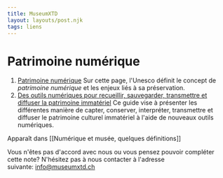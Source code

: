 ```yaml
---
title: MuseumXTD
layout: layouts/post.njk
tags: liens
---
```

# Patrimoine numérique
1. [Patrimoine numérique](https://fr.unesco.org/themes/information-preservation/digital-heritage/concept-digital-heritage)
  Sur cette page, l'Unesco définit le concept de *patrimoine numérique* et les enjeux liés à sa préservation. 
2. [Des outils numériques pour recueillir, sauvegarder, transmettre et diffuser la patrimoine immatériel](https://www.culturecdq.ca/images/Annee_numerique/Guides/Guide_Patrimoine_Immateriel.pdf)
   Ce guide vise à présenter les différentes manière de capter, conserver, interpréter, transmettre et diffuser le patrimoine culturel immatériel à l'aide de nouveaux outils numériques.

Apparaît dans [[Numérique et musée, quelques définitions]]

Vous n'êtes pas d'accord avec nous ou vous pensez pouvoir compléter cette note? N'hésitez pas à nous contacter à l'adresse suivante: [info@museumxtd.ch](mailto:info@museumxtd.ch)
